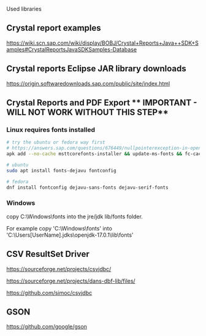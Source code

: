
Used libraries

## Crystal report examples

https://wiki.scn.sap.com/wiki/display/BOBJ/Crystal+Reports+Java++SDK+Samples#CrystalReportsJavaSDKSamples-Database


## Crystal reports Eclipse JAR library downloads

https://origin.softwaredownloads.sap.com/public/site/index.html


## Crystal Reports and PDF Export ** IMPORTANT - WILL NOT WORK WITHOUT THIS STEP**

### Linux requires fonts installed
```bash
# try the ubuntu or fedora way first
# https://answers.sap.com/questions/676449/nullpointerexception-in-opentypefontmanager.html
apk add --no-cache msttcorefonts-installer && update-ms-fonts && fc-cache -f && ln -s /usr/share/fonts/truetype/msttcorefonts /usr/lib/jvm/default-jvm/jre/lib/fonts
```

```bash
# ubuntu
sudo apt install fonts-dejavu fontconfig 

# fedora
dnf install fontconfig dejavu-sans-fonts dejavu-serif-fonts
```

### Windows 

copy C:\Windows\fonts into the jre/jdk lib/fonts folder.

For example copy 'C:\Windows\fonts' into 'C:\Users\[UserName]\.jdks\openjdk-17.0.1\lib\fonts'


## CSV ResultSet Driver
https://sourceforge.net/projects/csvjdbc/

https://sourceforge.net/projects/dans-dbf-lib/files/

https://github.com/simoc/csvjdbc


## GSON

https://github.com/google/gson



